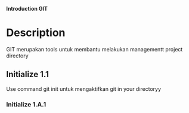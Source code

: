 **Introduction GIT**
# Description
GIT merupakan tools untuk membantu melakukan managementt project directory
## Initialize 1.1
Use command git init untuk mengaktifkan git in your directoryy
### Initialize 1.A.1